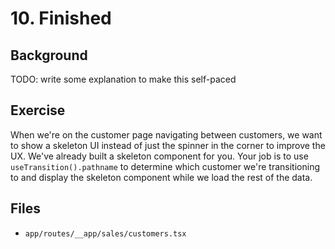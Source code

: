 # 10. Finished

## Background

TODO: write some explanation to make this self-paced

## Exercise

When we're on the customer page navigating between customers, we want to show a skeleton UI instead of just the spinner in the corner to improve the UX. We've already built a skeleton component for you. Your job is to use `useTransition().pathname` to determine which customer we're transitioning to and display the skeleton component while we load the rest of the data.

## Files

- `app/routes/__app/sales/customers.tsx`
